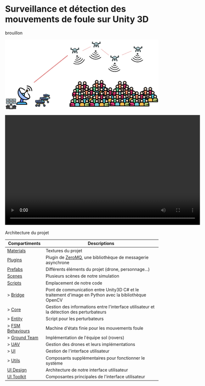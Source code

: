 # Surveillance et détection des mouvements de foule sur Unity 3D

brouillon

![Représentation du projet](docs/images/intro.png)

<video width="640" height="360" controls>
  <source src="docs/videos/CrowdSupervisorV4.2.mp4" type="video/mp4">
</video>

Architecture du projet

| Compartiments                                                          	| Descriptions                                                                                          	|
|------------------------------------------------------------------------	|-------------------------------------------------------------------------------------------------------	|
| [Materials](CrowdSupervisor/Assets/Materials/)                         	| Textures du projet                                                                                    	|
| [Plugins](CrowdSupervisor/Assets/Plugins/)                             	| Plugin de [ZeroMQ](https://zeromq.org/), une bibliothèque de messagerie asynchrone                    	|
| [Prefabs](CrowdSupervisor/Assets/Prefabs/)                             	| Différents éléments du projet (drone, personnage...)                                                  	|
| [Scenes](CrowdSupervisor/Assets/Scenes/)                               	| Plusieurs scènes de notre simulation                                                                  	|
| [Scripts](CrowdSupervisor/Assets/Scripts/)                             	| Emplacement de notre code                                                                             	|
| > [Bridge](CrowdSupervisor/Assets/Scripts/Bridge)                   	| Pont de communication entre Unity3D C# et le traitement d'image en Python avec la bibliothèque OpenCV 	|
| > [Core](CrowdSupervisor/Assets/Scripts/Bridge)                     	| Gestion des informations entre l'interface utilisateur et la détection des perturbateurs              	|
| > [Entity](CrowdSupervisor/Assets/Scripts/Entity)                   	| Script pour les perturbateurs                                                                         	|
| > [FSM Behaviours](CrowdSupervisor/Assets/Scripts/FSM%20Behaviours) 	| Machine d'états finie pour les mouvements foule                                                       	|
| > [Ground Team](CrowdSupervisor/Assets/Scripts/Ground%20Team)       	| Implémentation de l'équipe sol (rovers)                                                               	|
| > [UAV](CrowdSupervisor/Assets/Scripts/UAV)                         	| Gestion des drones et leurs implémentations                                                           	|
| > [UI](CrowdSupervisor/Assets/Scripts/UI)                           	| Gestion de l'interface utilisateur                                                                    	|
| > [Utils](CrowdSupervisor/Assets/Scripts/Utils)                     	| Composants supplémentaires pour fonctionner le système                                                	|
| [UI Design](CrowdSupervisor/Assets/UI%20Design/)                       	| Architecture de notre interface utilisateur                                                           	|
| [UI Toolkit](CrowdSupervisor/Assets/UI%20Toolkit/)                     	| Composantes principales de l'interface utilisateur                                                    	|